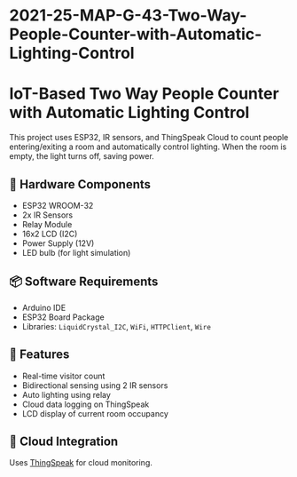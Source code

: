 # 2021-25-MAP-G-43-Two-Way-People-Counter-with-Automatic-Lighting-Control

# IoT-Based Two Way People Counter with Automatic Lighting Control

This project uses ESP32, IR sensors, and ThingSpeak Cloud to count people entering/exiting a room and automatically control lighting. When the room is empty, the light turns off, saving power.

## 🔧 Hardware Components
- ESP32 WROOM-32
- 2x IR Sensors
- Relay Module
- 16x2 LCD (I2C)
- Power Supply (12V)
- LED bulb (for light simulation)

## 📦 Software Requirements
- Arduino IDE
- ESP32 Board Package
- Libraries: `LiquidCrystal_I2C`, `WiFi`, `HTTPClient`, `Wire`

## 🚀 Features
- Real-time visitor count
- Bidirectional sensing using 2 IR sensors
- Auto lighting using relay
- Cloud data logging on ThingSpeak
- LCD display of current room occupancy

## 📡 Cloud Integration
Uses [ThingSpeak](https://thingspeak.com/) for cloud monitoring.

